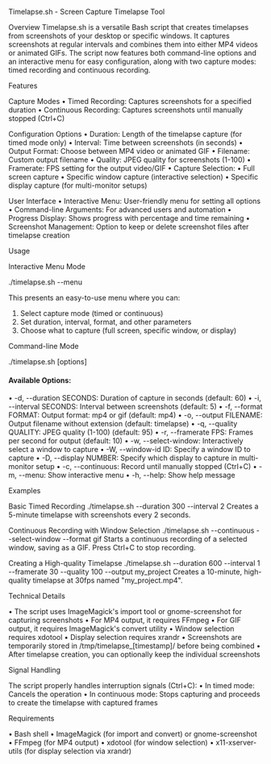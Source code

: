 Timelapse.sh - Screen Capture Timelapse Tool

Overview
Timelapse.sh is a versatile Bash script that creates timelapses from screenshots of your desktop or specific windows. It captures screenshots at regular intervals and combines them into either MP4 videos or animated GIFs. The script now features both command-line options and an interactive menu for easy configuration, along with two capture modes: timed recording and continuous recording.

Features

Capture Modes
•  Timed Recording: Captures screenshots for a specified duration
•  Continuous Recording: Captures screenshots until manually stopped (Ctrl+C)

Configuration Options
•  Duration: Length of the timelapse capture (for timed mode only)
•  Interval: Time between screenshots (in seconds)
•  Output Format: Choose between MP4 video or animated GIF
•  Filename: Custom output filename
•  Quality: JPEG quality for screenshots (1-100)
•  Framerate: FPS setting for the output video/GIF
•  Capture Selection:
•  Full screen capture
•  Specific window capture (interactive selection)
•  Specific display capture (for multi-monitor setups)

User Interface
•  Interactive Menu: User-friendly menu for setting all options
•  Command-line Arguments: For advanced users and automation
•  Progress Display: Shows progress with percentage and time remaining
•  Screenshot Management: Option to keep or delete screenshot files after timelapse creation

Usage

Interactive Menu Mode

./timelapse.sh --menu

This presents an easy-to-use menu where you can:
1. Select capture mode (timed or continuous)
2. Set duration, interval, format, and other parameters
3. Choose what to capture (full screen, specific window, or display)

Command-line Mode

./timelapse.sh [options]

#### Available Options:
•  -d, --duration SECONDS: Duration of capture in seconds (default: 60)
•  -i, --interval SECONDS: Interval between screenshots (default: 5)
•  -f, --format FORMAT: Output format: mp4 or gif (default: mp4)
•  -o, --output FILENAME: Output filename without extension (default: timelapse)
•  -q, --quality QUALITY: JPEG quality (1-100) (default: 95)
•  -r, --framerate FPS: Frames per second for output (default: 10)
•  -w, --select-window: Interactively select a window to capture
•  -W, --window-id ID: Specify a window ID to capture
•  -D, --display NUMBER: Specify which display to capture in multi-monitor setup
•  -c, --continuous: Record until manually stopped (Ctrl+C)
•  -m, --menu: Show interactive menu
•  -h, --help: Show help message

Examples

Basic Timed Recording
./timelapse.sh --duration 300 --interval 2
Creates a 5-minute timelapse with screenshots every 2 seconds.

Continuous Recording with Window Selection
./timelapse.sh --continuous --select-window --format gif
Starts a continuous recording of a selected window, saving as a GIF. Press Ctrl+C to stop recording.

Creating a High-quality Timelapse
./timelapse.sh --duration 600 --interval 1 --framerate 30 --quality 100 --output my_project
Creates a 10-minute, high-quality timelapse at 30fps named "my_project.mp4".

Technical Details

•  The script uses ImageMagick's import tool or gnome-screenshot for capturing screenshots
•  For MP4 output, it requires FFmpeg
•  For GIF output, it requires ImageMagick's convert utility
•  Window selection requires xdotool
•  Display selection requires xrandr
•  Screenshots are temporarily stored in /tmp/timelapse_[timestamp]/ before being combined
•  After timelapse creation, you can optionally keep the individual screenshots

Signal Handling

The script properly handles interruption signals (Ctrl+C):
•  In timed mode: Cancels the operation
•  In continuous mode: Stops capturing and proceeds to create the timelapse with captured frames

Requirements

•  Bash shell
•  ImageMagick (for import and convert) or gnome-screenshot
•  FFmpeg (for MP4 output)
•  xdotool (for window selection)
•  x11-xserver-utils (for display selection via xrandr)
